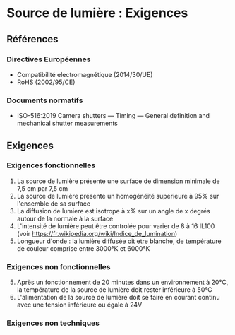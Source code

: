 # Source de lumière : Exigences

## Références  
### Directives Européennes  
- Compatibilité electromagnétique (2014/30/UE)  
- RoHS  (2002/95/CE)  
### Documents normatifs  
- ISO-516:2019 Camera shutters — Timing — General definition and mechanical shutter measurements

## Exigences

### Exigences fonctionnelles

1. La source de lumière présente une surface de dimension minimale de 7,5 cm par 7,5 cm
2. La source de lumière présente un homogénéité supérieure à 95% sur l'ensemble de sa surface
3. La diffusion de lumiere est isotrope à x% sur un angle de x degrés autour de la normale à la surface
4. L'intensité de lumière peut être controlée pour varier de 8 à 16 IL100 (voir https://fr.wikipedia.org/wiki/Indice_de_lumination)
5. Longueur d'onde : la lumière diffusée oit etre blanche, de température de couleur comprise entre 3000°K et 6000°K

### Exigences non fonctionnelles
5. Après un fonctionnement de 20 minutes dans un environnement à 20°C, la température de la source de lumière doit rester inférieure à 50°C
6. L'alimentation de la source de lumière doit se faire en courant continu avec une tension inférieure ou égale à 24V

### Exigences non techniques
